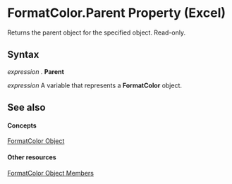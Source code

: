 
# FormatColor.Parent Property (Excel)

Returns the parent object for the specified object. Read-only.


## Syntax

 _expression_ . **Parent**

 _expression_ A variable that represents a **FormatColor** object.


## See also


#### Concepts


[FormatColor Object](b7818b27-8790-ef52-c24e-8edbdcf979f2.md)
#### Other resources


[FormatColor Object Members](4e3d955c-f9da-e83a-70dc-8ce7efa81cfb.md)
